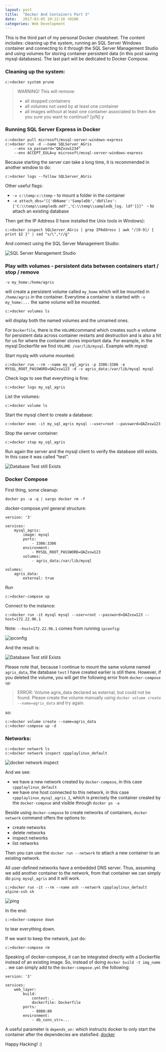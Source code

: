 ```yaml
---
layout: post
title:  "Docker And Containers Part 3"
date:   2017-03-05 10:12:16 +0200
categories: Web Development
---
```

This is the third part of my personal Docker cheatsheet. The content includes: cleaning up the system, running an SQL Server Windows container and connecting to it through the SQL Server Management Studio and using volumes for storing container persistent data (in this post saving mysql databases). The last part will be dedicated to Docker Compose.

### Cleaning up the system:

```
c:>docker system prune 
```

>WARNING! This will remove:
>    - all stopped containers
>    - all volumes not used by at least one container
>    - all images without at least one container associated to them
>Are you sure you want to continue? [y/N] y

### Running SQL Server Express in Docker

```
c:>docker pull microsoft/mssql-server-windows-express
c:>docker run -d --name SQLServer_AGris 
    --env sa_password="QAZxsw1234" 
    --env ACCEPT_EULA=y microsoft/mssql-server-windows-express
```

Because starting the server can take a long time, it is recommended in another window to do:

```
c:>docker logs --follow SQLServer_AGris
```

Other useful flags:

- `-v c:\temp:c:\temp` - to mount a folder in the container
- `-e attach_dbs="[{'dbName':'SampleDb','dbFiles':['C:\\temp\\sampledb.mdf','C:\\temp\\sampledb_log. ldf']}]" ` - to attach an existing database

Then get the IP Address (I have installed the Unix tools in Windows):

```
c:>docker inspect SQLServer_AGris | grep IPAddress | awk "/[0-9]/ { print $2 }" | sed "s/\",*//g"
```

And connect using the SQL Server Management Studio:

![SQL Server Management Studio]({{site.url}}/assets/docker_3_1.png)


### Play with volumes - persistent data between containers start / stop / remove

```
-v my_home:/home/agris
```

will create a persistent volume called `my_home` which will be mounted in `/home/agris` in the container. Everytime a container is started with `-v my_home:...` the same volume will be mounted.

```
c:>docker volumes ls
```

will display both the named volumes and the unnamed ones.

For `Dockerfile`, there is the `VOLUME`command which creates such a volume for persistent data across container restarts and destruction and is also a hit for us for where the container stores important data. 
For example, in the mysql Dockerfile we find `VOLUME /var/lib/mysql`. Example with mysql:


Start myslq with volume mounted:

```
c:>docker run --rm --name my_sql_agris -p 3306:3306 -e MYSQL_ROOT_PASSWORD=QAZxsw123 -d -v agris_data:/var/lib/mysql mysql
```

Check logs to see that everything is fine:

```
c:>docker logs my_sql_agris
```

List the volumes:

```
c:>docker volume ls
```

Start the mysql client to create a database:

```
c:>docker exec -it my_sql_agris mysql --user=root --password=QAZxsw123
```

Stop the server container:

```
c:>docker stop my_sql_agris
```

Run again the server and the mysql client to verify the database still exists. In this case it was called "test".

![Database Test still Exists]({{site.url}}/assets/docker_3_2.png)

### Docker Compose

First thing, some cleanup:

```
docker ps -a -q | xargs docker rm -f
```

docker-compose.yml general structure:

```
version: '3'

services:
    mysql_agris:
        image: mysql
        ports:
            - 3306:3306
        environment:
            - MYSQL_ROOT_PASSWORD=QAZxsw123
        volumes:
            - agris_data:/var/lib/mysql

volumes:
    agris_data:
        external: true
```

Run 

```
c:>docker-compose up
```

Connect to the instance:

```
c:>docker run -it mysql mysql --user=root --password=QAZxsw123 --host=172.22.96.1
```

Note: `--host=172.22.96.1` comes from running `ipconfig`:

![ipconfig]({{site.url}}/assets/docker_3_3.png)

And the result is:

![Database Test still Exists]({{site.url}}/assets/docker_3_4.png)

Please note that, because I continue to mount the same volume named `agris_data`, the database `test` I have created earlier is still there. 
However, if you deleted the volume, you will get the following error from `docker-compose up`:

>ERROR: Volume agris_data declared as external, but could not be found. 
>Please create the volume manually using `docker volume create --name=agris_data` and try again.

so:

```
c:>docker volume create --name=agris_data
c:>docker-compose up -d
```

### Networks:

```
c:>docker network ls
c:>docker network inspect cppplaylinux_default
```

![docker network inspect]({{site.url}}/assets/docker_3_5.png)

And we see:

- we have a new network created by `docker-compose`, in this case `cppplaylinux_default`
- we have one host  connected to this network, in this case `cppplaylinux_mysql_agris_1`, which is precisely the container created by the `docker-compose` and visible through `docker ps -a`

Beside using `docker-compose` to create networks of containers, `docker network` command offers the options to:

- create networks
- delete networks
- inspect networks
- list networks

Then you can use the `docker run --network` to attach a new container to an existing network.

All user-defined networks have a embedded DNS server. Thus, assuming we add another container to the network, from that container we can simply do `ping mysql_agris` and it will work.

```
c:>docker run -it --rm --name ash --network cppplaylinux_default alpine-ssh sh
```

![ping]({{site.url}}/assets/docker_3_6.png)

In the end:

```
c:>docker-compose down
```

to tear everything down.

If we want to keep the network, just do:

```
c:>docker-compose rm
```

Speaking of docker-compose, it can be integrated directly with a Dockerfile instead of an existing image. So, instead of doing `docker build -t img_name .` we can simply add to the `docker-compose.yml` the following:

```
version: '3'

services:
    web_layer:
        build:
            context: .
            dockerfile: Dockerfile
        ports:
            - 8080:80            
        environment:
            - db_conn_str=...

```

A useful parameter is `depends_on:` which instructs docker to only start the container after the dependecies are statisfied. [docker](https://docs.docker.com/compose/compose-file/#dependson)

Happy Hacking! :)





